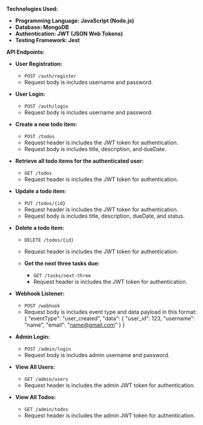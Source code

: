 **Technologies Used:**

- **Programming Language: JavaScript (Node.js)**
- **Database: MongoDB**
- **Authentication: JWT (JSON Web Tokens)**
- **Testing Framework: Jest**

**API Endpoints:**

- **User Registration:**
  - `POST /auth/register`
  - Request body is includes username and password.

- **User Login:**
  - `POST /auth/login`
  - Request body is includes username and password.
  
- **Create a new todo item:**
  - `POST /todos`
  - Request header is includes the JWT token for authentication.
  - Request body is includes title, description, and dueDate.

- **Retrieve all todo items for the authenticated user:**
  - `GET /todos`
  - Request header is includes the JWT token for authentication.
  
- **Update a todo item:**
  - `PUT /todos/{id}`
  - Request header is includes the JWT token for authentication.
  - Request body is includes title, description, dueDate, and status.
  
- **Delete a todo item:**
  - `DELETE /todos/{id}`
  - Request header is includes the JWT token for authentication.


   - **Get the next three tasks due:**
     - `GET /tasks/next-three`
     - Request header is includes the JWT token for authentication.


- **Webhook Listener:**
  - `POST /webhook`
  - Request body is includes event type and data payload in this format:
   {
  "eventType": "user_created",
  "data": {
    "user_id": 123,
    "username": "name",
    "email": "name@gmail.com"
  }
}

  
- **Admin Login:**
  - `POST /admin/login`
  - Request body is includes admin username and password.
  
- **View All Users:**
  - `GET /admin/users`
  - Request header is includes the admin JWT token for authentication.
  
- **View All Todos:**
  - `GET /admin/todos`
  - Request header is includes the admin JWT token for authentication.